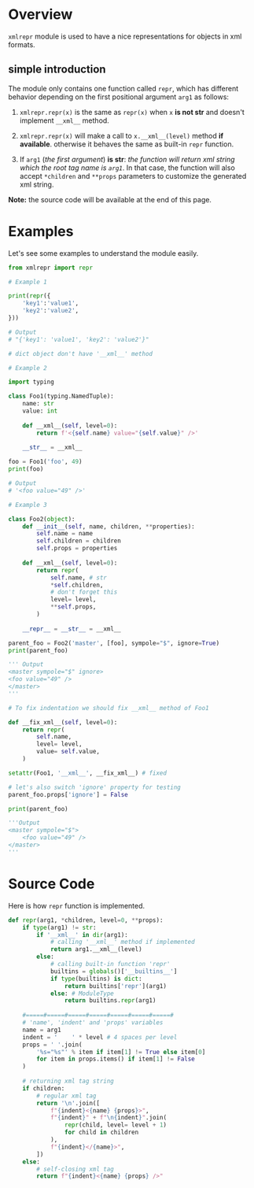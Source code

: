 # Overview

   `xmlrepr` module is used to have a nice representations for objects in xml formats.

## simple introduction

   The module only contains one function called `repr`, which has different
behavior depending on the first positional argument `arg1` as follows:

1. `xmlrepr.repr(x)` is the same as `repr(x)`
   when `x` **is not str** and doesn't implement `__xml__` method.

2. `xmlrepr.repr(x)` will make a call to `x.__xml__(level)`
   method **if available**. otherwise it behaves the same as
   built-in `repr` function.

3. If `arg1` (_the first argument_) **is str**:
   _the function will return xml string which the root tag name is `arg1`_.
   In that case, the function will also accept `*children` and `**props` parameters
   to customize the generated xml string.


**Note:** the source code will be available at the end of this page.


# Examples

Let's see some examples to understand the module easily.

```python
from xmlrepr import repr

# Example 1

print(repr({
    'key1':'value1',
    'key2':'value2',
}))

# Output
# "{'key1': 'value1', 'key2': 'value2'}"

# dict object don't have '__xml__' method

# Example 2

import typing

class Foo1(typing.NamedTuple):
    name: str
    value: int
    
    def __xml__(self, level=0):
        return f'<{self.name} value="{self.value}" />'
    
    __str__ = __xml__

foo = Foo1('foo', 49)
print(foo)

# Output
# '<foo value="49" />'

# Example 3

class Foo2(object):
    def __init__(self, name, children, **properties):
        self.name = name
        self.children = children
        self.props = properties
    
    def __xml__(self, level=0):
        return repr(
            self.name, # str
            *self.children,
            # don't forget this
            level= level,
            **self.props,
        )
    
    __repr__ = __str__ = __xml__

parent_foo = Foo2('master', [foo], sympole="$", ignore=True)
print(parent_foo)

''' Output
<master sympole="$" ignore>
<foo value="49" />
</master>
'''

# To fix indentation we should fix __xml__ method of Foo1

def __fix_xml__(self, level=0):
    return repr(
        self.name,
        level= level,
        value= self.value,
    )

setattr(Foo1, '__xml__', __fix_xml__) # fixed

# let's also switch 'ignore' property for testing
parent_foo.props['ignore'] = False

print(parent_foo)

'''Output
<master sympole="$">
    <foo value="49" />
</master>
'''
```

# Source Code
Here is how `repr` function is implemented.

```python
def repr(arg1, *children, level=0, **props):
    if type(arg1) != str:
        if '__xml__' in dir(arg1):
            # calling '__xml__' method if implemented
            return arg1.__xml__(level)
        else:
            # calling built-in function 'repr'
            builtins = globals()['__builtins__']
			if type(builtins) is dict:
				return builtins['repr'](arg1)
			else: # ModuleType
				return builtins.repr(arg1)
    
    #=====#=====#=====#=====#=====#=====#=====#
    # 'name', 'indent' and 'props' variables
    name = arg1
    indent = '    ' * level # 4 spaces per level
    props = ' '.join(
        '%s="%s"' % item if item[1] != True else item[0]
        for item in props.items() if item[1] != False
    )
    
    # returning xml tag string
    if children:
        # regular xml tag
        return '\n'.join([
            f"{indent}<{name} {props}>",
            f"{indent}" + f"\n{indent}".join(
                repr(child, level= level + 1)
                for child in children
            ),
            f"{indent}</{name}>",
        ])
    else:
        # self-closing xml tag
        return f"{indent}<{name} {props} />"
```